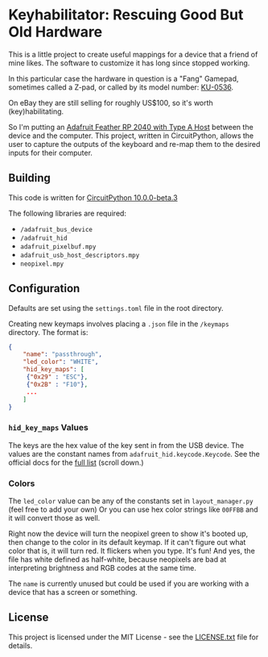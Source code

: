# Keyhabilitator: Rescuing Good But Old Hardware

This is a little project to create useful mappings for a device that a friend of mine likes. The software to customize it has long since stopped working.

In this particular case the hardware in question is a "Fang" Gamepad, sometimes called a Z-pad, or called by its model number: [KU-0536](https://duckduckgo.com/?q=ku-0536).

On eBay they are still selling for roughly US$100, so it's worth (key)habilitating.

So I'm putting an [Adafruit Feather RP 2040 with Type A Host](https://learn.adafruit.com/adafruit-feather-rp2040-with-usb-type-a-host/overview) between the device and the computer. This project, written in CircuitPython, allows the user to capture the outputs of the keyboard and re-map them to the desired inputs for their computer.

## Building

This code is written for [CircuitPython 10.0.0-beta.3](https://circuitpython.org/board/adafruit_feather_rp2040_usb_host/)

The following libraries are required:

* `/adafruit_bus_device`
* `/adafruit_hid`
* `adafruit_pixelbuf.mpy`
* `adafruit_usb_host_descriptors.mpy`
* `neopixel.mpy`

## Configuration

Defaults are set using the `settings.toml` file in the root directory.

Creating new keymaps involves placing a `.json` file in the `/keymaps` directory. The format is:

```json
{
    "name": "passthrough",
    "led_color": "WHITE",
    "hid_key_maps": [
     {"0x29" : "ESC"},
     {"0x2B" : "F10"},
     ...
    ]
}

```

### `hid_key_maps` Values

The keys are the hex value of the key sent in from the USB device. The values are the constant names from `adafruit_hid.keycode.Keycode`. See the official docs for the [full list](https://docs.circuitpython.org/projects/hid/en/latest/index.html) (scroll down.)

### Colors

The `led_color` value can be any of the constants set in `layout_manager.py` (feel free to add your own) Or you can use hex color strings like `00FFBB` and it will convert those as well.

Right now the device will turn the neopixel green to show it's booted up, then change to the color in its default keymap. If it can't figure out what color that is, it will turn red. It flickers when you type. It's fun!
And yes, the file has white defined as half-white, because neopixels are bad at interpreting brightness and RGB codes at the same time.


The `name` is currently unused but could be used if you are working with a device that has a screen or something.


## License

This project is licensed under the MIT License - see the [LICENSE.txt](LICENSE.txt) file for details.
